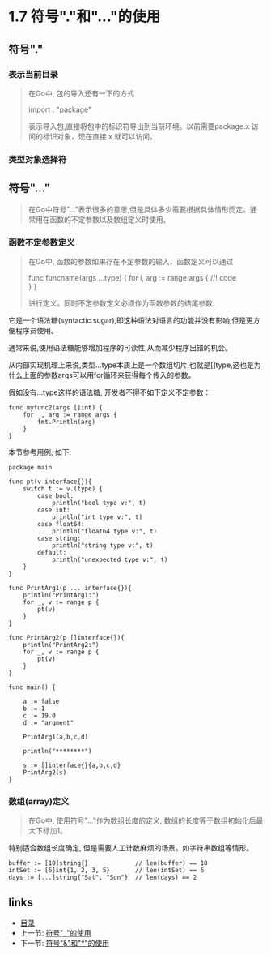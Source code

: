 # 1.7 符号"."和"..."的使用

## 符号"."

### 表示当前目录

> 在Go中, 包的导入还有一下的方式
>
>	import . "package"
>
> 表示导入包,直接将包中的标识符导出到当前环境。以前需要package.x 访问的标识对象，现在直接 x 就可以访问。

### 类型对象选择符



## 符号"..."

> 在Go中符号"..."表示很多的意思,但是具体多少需要根据具体情形而定。通常用在函数的不定参数以及数组定义时使用。

### 函数不定参数定义

> 在Go中, 函数的参数如果存在不定参数的输入，函数定义可以通过
>
>	func funcname(args ...type) {
>		for i, arg := range args {
>			//! code	
>		}
>	}
>
> 进行定义。同时不定参数定义必须作为函数参数的结尾参数.

它是一个语法糖(syntactic sugar),即这种语法对语言的功能并没有影响,但是更方便程序员使用。

通常来说,使用语法糖能够增加程序的可读性,从而减少程序出错的机会。

从内部实现机理上来说,类型...type本质上是一个数组切片,也就是[]type,这也是为什么上面的参数args可以用for循环来获得每个传入的参数。

假如没有...type这样的语法糖, 开发者不得不如下定义不定参数：

	func myfunc2(args []int) {
		for _, arg := range args {
	        fmt.Println(arg)
	    }
	}

本节参考用例, 如下:

	package main 

	func pt(v interface{}){
		switch t := v.(type) {
			case bool:
				println("bool type v:", t)
			case int:
				println("int type v:", t)
			case float64:
				println("float64 type v:", t)	
			case string:
				println("string type v:", t)
			default:
				println("unexpected type v:", t)
		}	
	}

	func PrintArg1(p ... interface{}){
		println("PrintArg1:")
		for _, v := range p {
			pt(v)
		}
	}

	func PrintArg2(p []interface{}){
		println("PrintArg2:")
		for _, v := range p {
			pt(v)
		}
	}

	func main() {

		a := false
		b := 1
		c := 19.0
		d := "argment"

		PrintArg1(a,b,c,d)	

		println("********")

		s := []interface{}{a,b,c,d}
		PrintArg2(s)
	}

### 数组(array)定义

> 在Go中, 使用符号"..."作为数组长度的定义, 数组的长度等于数组初始化后最大下标加1。

特别适合数组长度确定, 但是需要人工计数麻烦的场景。如字符串数组等情形。


	buffer := [10]string{}             // len(buffer) == 10
	intSet := [6]int{1, 2, 3, 5}       // len(intSet) == 6
	days := [...]string{"Sat", "Sun"}  // len(days) == 2


## links
  * [目录](<preface.md>)
  * 上一节: [符号"_"的使用](<01.6.md>)
  * 下一节: [符号"&"和"*"的使用](<01.8.md>)
